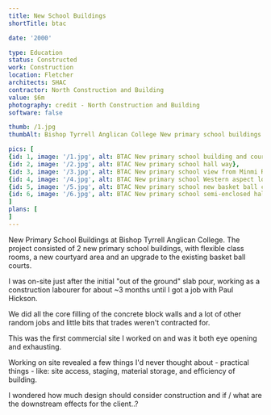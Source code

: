 ```yaml
---
title: New School Buildings
shortTitle: btac

date: '2000'

type: Education
status: Constructed
work: Construction
location: Fletcher
architects: SHAC
contractor: North Construction and Building
value: $6m
photography: credit - North Construction and Building
software: false

thumb: /1.jpg
thumbAlt: Bishop Tyrrell Anglican College New primary school buildings

pics: [
{id: 1, image: '/1.jpg', alt: BTAC New primary school building and courtyard},
{id: 2, image: '/2.jpg', alt: BTAC New primary school hall way},
{id: 3, image: '/3.jpg', alt: BTAC New primary school view from Minmi Rd},
{id: 4, image: '/4.jpg', alt: BTAC New primary school Western aspect looking towards the courtyard },
{id: 5, image: '/5.jpg', alt: BTAC New primary school new basket ball courts },
{id: 6, image: '/6.jpg', alt: BTAC New primary school semi-enclosed hall and class room entrance },
]
plans: [
]
---
```

New Primary School Buildings at Bishop Tyrrell Anglican College.
The project consisted of 2 new primary school buildings, with flexible class rooms, a new courtyard area and an upgrade to the existing basket ball courts.

I was on-site just after the initial "out of the ground" slab pour, working as a construction labourer for about ~3 months until I got a job with Paul Hickson.

We did all the core filling of the concrete block walls and a lot of other random jobs and little bits that trades weren't contracted for.

This was the first commercial site I worked on and was it both eye opening and exhausting.

Working on site revealed a few things I'd never thought about - practical things - like: site access, staging, material storage, and efficiency of building.

I wondered how much design should consider construction and if / what are the downstream effects for the client..? 